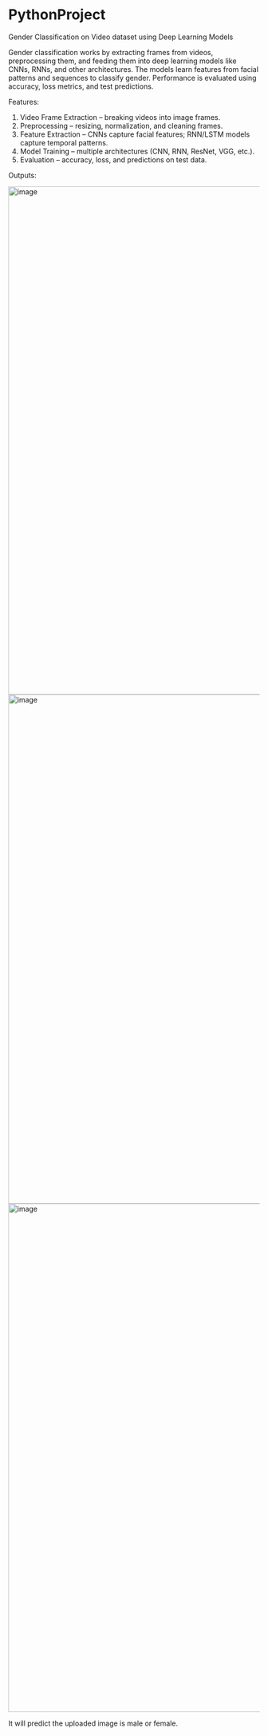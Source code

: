 # PythonProject
Gender Classification on Video dataset using Deep Learning Models

Gender classification works by extracting frames from videos, preprocessing them, and feeding them into deep learning models like CNNs, RNNs, and other architectures. The models learn features from facial patterns and sequences to classify gender. Performance is evaluated using accuracy, loss metrics, and test predictions.

Features:
1. Video Frame Extraction – breaking videos into image frames.
2. Preprocessing – resizing, normalization, and cleaning frames.
3. Feature Extraction – CNNs capture facial features; RNN/LSTM models capture temporal patterns.
4. Model Training – multiple architectures (CNN, RNN, ResNet, VGG, etc.).
5. Evaluation – accuracy, loss, and predictions on test data.


Outputs:

<img width="1917" height="1017" alt="image" src="https://github.com/user-attachments/assets/4943f9d5-67dc-46b1-9ebf-64214df54f2b" />
<img width="1918" height="1019" alt="image" src="https://github.com/user-attachments/assets/6a5e4169-fea1-450a-8b94-8ddf06227fc2" />
<img width="1916" height="1018" alt="image" src="https://github.com/user-attachments/assets/0ee00012-6ed8-467a-82fa-0774447b036d" />

It will predict the uploaded image is male or female.
